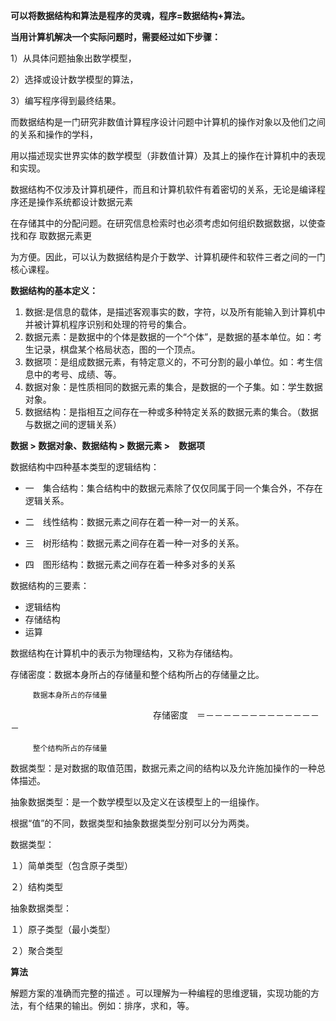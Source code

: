 ﻿﻿﻿﻿﻿﻿﻿**﻿﻿可以将数据结构和算法是程序的灵魂，程序=数据结构+算法。****当用计算机解决一个实际问题时，需要经过如下步骤：**1）从具体问题抽象出数学模型，2）选择或设计数学模型的算法，3）编写程序得到最终结果。 而数据结构是一门研究非数值计算程序设计问题中计算机的操作对象以及他们之间的关系和操作的学科，用以描述现实世界实体的数学模型（非数值计算）及其上的操作在计算机中的表现和实现。数据结构不仅涉及计算机硬件，而且和计算机软件有着密切的关系，无论是编译程序还是操作系统都设计数据元素在存储其中的分配问题。在研究信息检索时也必须考虑如何组织数据数据，以使查找和存 取数据元素更为方便。因此，可以认为数据结构是介于数学、计算机硬件和软件三者之间的一门核心课程。**数据结构的基本定义：**1. 数据:是信息的载体，是描述客观事实的数，字符，以及所有能输入到计算机中并被计算机程序识别和处理的符号的集合。2. 数据元素：是数据中的个体是数据的一个“个体”，是数据的基本单位。如：考生记录，棋盘某个格局状态，图的一个顶点。3. 数据项：是组成数据元素，有特定意义的，不可分割的最小单位。如：考生信息中的考号、成绩、等。4. 数据对象：是性质相同的数据元素的集合，是数据的一个子集。如：学生数据对象。5. 数据结构：是指相互之间存在一种或多种特定关系的数据元素的集合。（数据与数据之间的逻辑关系）**数据 > 数据对象、数据结构 > 数据元素 >　数据项**数据结构中四种基本类型的逻辑结构：- 一　集合结构：集合结构中的数据元素除了仅仅同属于同一个集合外，不存在逻辑关系。- 二　线性结构：数据元素之间存在着一种一对一的关系。- 三　树形结构：数据元素之间存在着一种一对多的关系。- 四　图形结构：数据元素之间存在着一种多对多的关系数据结构的三要素：- 逻辑结构- 存储结构- 运算数据结构在计算机中的表示为物理结构，又称为存储结构。存储密度：数据本身所占的存储量和整个结构所占的存储量之比。         数据本身所占的存储量　　　　　　　　　　　　　　　　存储密度　＝－－－－－－－－－－－－－－         整个结构所占的存储量数据类型：是对数据的取值范围，数据元素之间的结构以及允许施加操作的一种总体描述。抽象数据类型：是一个数学模型以及定义在该模型上的一组操作。根据“值”的不同，数据类型和抽象数据类型分别可以分为两类。数据类型：１）简单类型（包含原子类型）２）结构类型抽象数据类型：１）原子类型（最小类型）２）聚合类型**算法**解题方案的准确而完整的描述 。可以理解为一种编程的思维逻辑，实现功能的方法，有个结果的输出。例如：排序，求和，等。